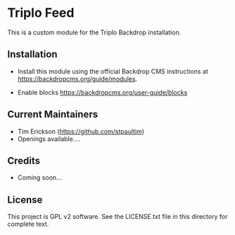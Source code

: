 Triplo Feed
==============

This is a custom module for the Triplo Backdrop installation. 


Installation
------------

 - Install this module using the official Backdrop CMS instructions at
   https://backdropcms.org/guide/modules.

   
 - Enable blocks 
   https://backdropcms.org/user-guide/blocks

 Current Maintainers
 -------------------

 - Tim Erickson (https://github.com/stpaultim)
 - Openings available....

 Credits
 -------

 - Coming soon...

 License
 -------

 This project is GPL v2 software. See the LICENSE.txt file in this directory for
 complete text.

